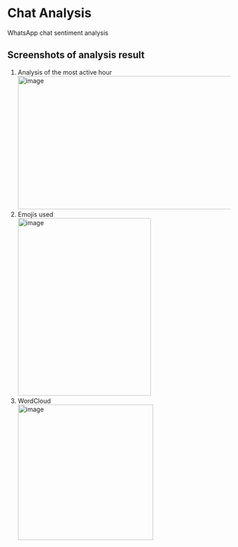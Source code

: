# Chat Analysis
WhatsApp chat sentiment analysis

## Screenshots of analysis result 
1. Analysis of the most active hour <br/> <img width="500" height="300" alt="image" src="https://github.com/P-Asmita/WhatsApp_ChatAnalysis/assets/113193048/66e0ce64-c05d-470c-8f3f-bd3c3f6d63c2">
2. Emojis used <br /> <img width="300" height="400" alt="image" src="https://github.com/P-Asmita/WhatsApp_ChatAnalysis/assets/113193048/6165423d-e12c-4332-8e78-92816b69d14d">
3. WordCloud <br/> <img width="305" height="305" alt="image" src="https://github.com/P-Asmita/WhatsApp_ChatAnalysis/assets/113193048/41e4f27a-edb9-43fe-b753-83ab28485a2c">

